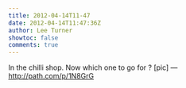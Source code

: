 ```yaml
---
title: 2012-04-14T11-47
date: 2012-04-14T11:47:36Z
author: Lee Turner
showtoc: false
comments: true
---
```


In the chilli shop. Now which one to go for ? [pic] — http://path.com/p/1N8GrG

